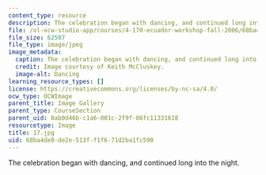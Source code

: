 ```yaml
---
content_type: resource
description: The celebration began with dancing, and continued long into the night.
file: /ol-ocw-studio-app/courses/4-170-ecuador-workshop-fall-2006/68ba4de8de2e513ff1f671d2ba1fc598_17.jpg
file_size: 62507
file_type: image/jpeg
image_metadata:
  caption: The celebration began with dancing, and continued long into the night.
  credit: Image courtesy of Keith McCluskey.
  image-alt: Dancing
learning_resource_types: []
license: https://creativecommons.org/licenses/by-nc-sa/4.0/
ocw_type: OCWImage
parent_title: Image Gallery
parent_type: CourseSection
parent_uid: 8ab0d46b-c1a6-001c-2f9f-86fc11331618
resourcetype: Image
title: 17.jpg
uid: 68ba4de8-de2e-513f-f1f6-71d2ba1fc598
---
```

The celebration began with dancing, and continued long into the night.